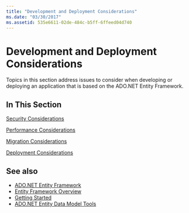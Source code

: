 ```yaml
---
title: "Development and Deployment Considerations"
ms.date: "03/30/2017"
ms.assetid: 535e6611-02de-484c-b5ff-6ffeed04d740
---
```

# Development and Deployment Considerations
Topics in this section address issues to consider when developing or deploying an application that is based on the ADO.NET Entity Framework.  
  
## In This Section  
 [Security Considerations](../../../../../docs/framework/data/adonet/ef/security-considerations.md)  
  
 [Performance Considerations](../../../../../docs/framework/data/adonet/ef/performance-considerations.md)  
  
 [Migration Considerations](../../../../../docs/framework/data/adonet/ef/migration-considerations.md)  
  
 [Deployment Considerations](../../../../../docs/framework/data/adonet/ef/deployment-considerations.md)  
  
## See also

- [ADO.NET Entity Framework](../../../../../docs/framework/data/adonet/ef/index.md)
- [Entity Framework Overview](../../../../../docs/framework/data/adonet/ef/overview.md)
- [Getting Started](../../../../../docs/framework/data/adonet/ef/getting-started.md)
- [ADO.NET Entity Data Model Tools](https://docs.microsoft.com/previous-versions/dotnet/netframework-4.0/bb399249(v=vs.100))
